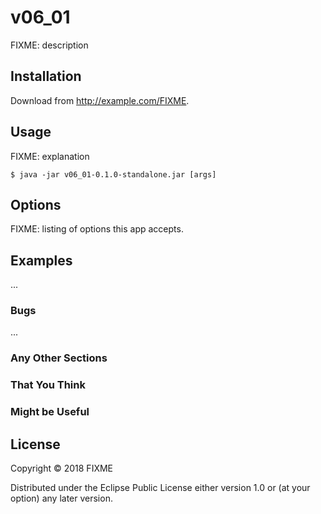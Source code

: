 # v06_01

FIXME: description

## Installation

Download from http://example.com/FIXME.

## Usage

FIXME: explanation

    $ java -jar v06_01-0.1.0-standalone.jar [args]

## Options

FIXME: listing of options this app accepts.

## Examples

...

### Bugs

...

### Any Other Sections
### That You Think
### Might be Useful

## License

Copyright © 2018 FIXME

Distributed under the Eclipse Public License either version 1.0 or (at
your option) any later version.
